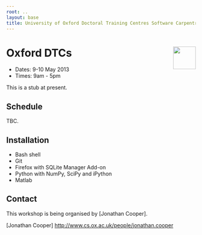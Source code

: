 ```yaml
---
root: ..
layout: base
title: University of Oxford Doctoral Training Centres Software Carpentry Boot Camp
---
```


<div>
<a href="http://software-carpentry.org">
<img src="{{page.root}}/logos/software-carpentry-with-hammer.svg" style="float: right; height: 60px;">
</a>
<h1>Oxford DTCs</h1>
</div>

 * Dates: 9-10 May 2013
 * Times: 9am - 5pm

This is a stub at present.

## Schedule

TBC.


## Installation

 * Bash shell
 * Git
 * Firefox with SQLite Manager Add-on
 * Python with NumPy, SciPy and iPython
 * Matlab

## Contact

This workshop is being organised by [Jonathan Cooper].

[Jonathan Cooper] http://www.cs.ox.ac.uk/people/jonathan.cooper

